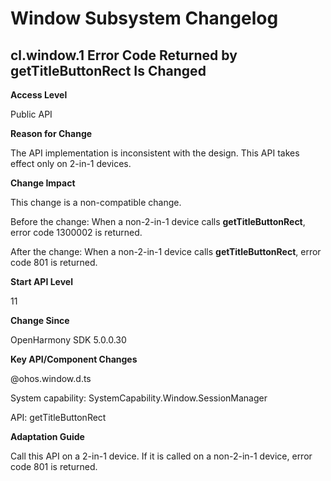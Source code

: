 # Window Subsystem Changelog

## cl.window.1 Error Code Returned by getTitleButtonRect Is Changed

**Access Level**

Public API

**Reason for Change**

The API implementation is inconsistent with the design. This API takes effect only on 2-in-1 devices.

**Change Impact**

This change is a non-compatible change.

Before the change: When a non-2-in-1 device calls **getTitleButtonRect**, error code 1300002 is returned.

After the change: When a non-2-in-1 device calls **getTitleButtonRect**, error code 801 is returned.

**Start API Level**

11

**Change Since**

OpenHarmony SDK 5.0.0.30

**Key API/Component Changes**

@ohos.window.d.ts

System capability: SystemCapability.Window.SessionManager

API: getTitleButtonRect

**Adaptation Guide**

Call this API on a 2-in-1 device. If it is called on a non-2-in-1 device, error code 801 is returned.
